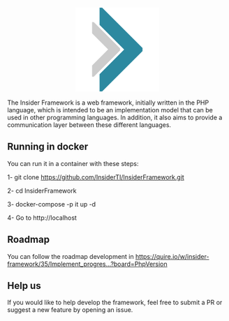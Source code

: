 <p align="center">
  <img src="https://github.com/InsiderTI/InsiderFramework/blob/0.2.1-rc3/web/android-chrome-192x192.png?raw=true">
</p>

The Insider Framework is a web framework, initially written in the PHP language, which is intended to be an implementation model that can be used in other programming languages. In addition, it also aims to provide a communication layer between these different languages.

## Running in docker

You can run it in a container with these steps:

1- git clone https://github.com/InsiderTI/InsiderFramework.git

2- cd InsiderFramework

3- docker-compose -p it up -d

4- Go to http://localhost

## Roadmap

You can follow the roadmap development in
https://quire.io/w/insider-framework/35/Implement_progres...?board=PhpVersion

## Help us

If you would like to help develop the framework, feel free to submit a PR or suggest a new feature by opening an issue.
